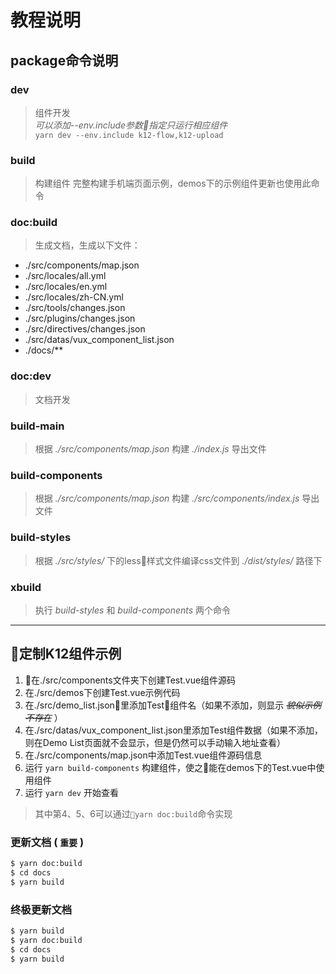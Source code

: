 # 教程说明

## package命令说明  

### dev
> 组件开发  
> *可以添加--env.include参数指定只运行相应组件*  
> `yarn dev --env.include k12-flow,k12-upload`

### build
> 构建组件 完整构建手机端页面示例，demos下的示例组件更新也使用此命令

### doc:build
> 生成文档，生成以下文件：
- ./src/components/map.json
- ./src/locales/all.yml
- ./src/locales/en.yml
- ./src/locales/zh-CN.yml
- ./src/tools/changes.json
- ./src/plugins/changes.json
- ./src/directives/changes.json
- ./src/datas/vux_component_list.json
- ./docs/**

### doc:dev
> 文档开发

### build-main
> 根据 *./src/components/map.json* 构建 *./index.js* 导出文件

### build-components
> 根据 *./src/components/map.json* 构建 *./src/components/index.js* 导出文件

### build-styles
> 根据 *./src/styles/* 下的less样式文件编译css文件到 *./dist/styles/* 路径下

### xbuild
> 执行 *build-styles* 和 *build-components* 两个命令

---

## 定制K12组件示例
1. 在./src/components文件夹下创建Test.vue组件源码
2. 在./src/demos下创建Test.vue示例代码
3. 在./src/demo_list.json里添加Test组件名（如果不添加，则显示 *~~貌似示例不存在~~* ）
4. 在./src/datas/vux_component_list.json里添加Test组件数据（如果不添加，则在Demo List页面就不会显示，但是仍然可以手动输入地址查看）
5. 在./src/components/map.json中添加Test.vue组件源码信息
6. 运行 ```yarn build-components``` 构建组件，使之能在demos下的Test.vue中使用组件
7. 运行 ```yarn dev``` 开始查看

> 其中第4、5、6可以通过```yarn doc:build```命令实现

### 更新文档 ( **`重要`** )
```bash
$ yarn doc:build
$ cd docs
$ yarn build
```

### 终极更新文档
```bash
$ yarn build
$ yarn doc:build
$ cd docs
$ yarn build
```
